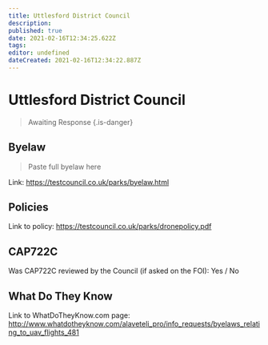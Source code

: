 ```yaml
---
title: Uttlesford District Council
description: 
published: true
date: 2021-02-16T12:34:25.622Z
tags: 
editor: undefined
dateCreated: 2021-02-16T12:34:22.887Z
---
```


# Uttlesford District Council
>  Awaiting Response
> {.is-danger}

## Byelaw
> Paste full byelaw here

Link:
https://testcouncil.co.uk/parks/byelaw.html

## Policies
Link to policy:
https://testcouncil.co.uk/parks/dronepolicy.pdf

## CAP722C

Was CAP722C reviewed by the Council (if asked on the FOI): Yes / No

## What Do They Know

Link to WhatDoTheyKnow.com page:
http://www.whatdotheyknow.com/alaveteli_pro/info_requests/byelaws_relating_to_uav_flights_481

